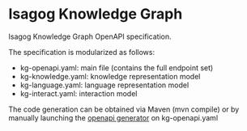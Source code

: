 # Isagog Knowledge Graph
Isagog Knowledge Graph OpenAPI specification.

The specification is modularized as follows:

- kg-openapi.yaml: main file (contains the full endpoint set)
- kg-knowledge.yaml: knowledge representation model
- kg-language.yaml: language representation model
- kg-interact.yaml: interaction model

The code generation can be obtained via Maven (mvn compile) or by manually launching the [openapi generator](https://github.com/OpenAPITools) on kg-openapi.yaml

